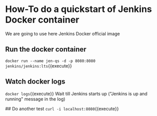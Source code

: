 # How-To do a quickstart of Jenkins Docker container

We are going to use here Jenkins Docker official image

## Run the docker container

`docker run --name jen-qs -d -p 8080:8080 jenkins/jenkins:lts`{{execute}}

## Watch docker logs

`docker logs`{{execute}}
Wait till Jenkins starts up ("Jenkins is up and running" message in the log)

## Do another test
`curl -i localhost:8080`{{execute}}
